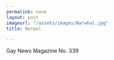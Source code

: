 ```yaml
---
permalink: none
layout: post
imageurl: "/assets/images/Narwhal.jpg"
title: Narwal

---
```


Gay News Magazine No. 339
